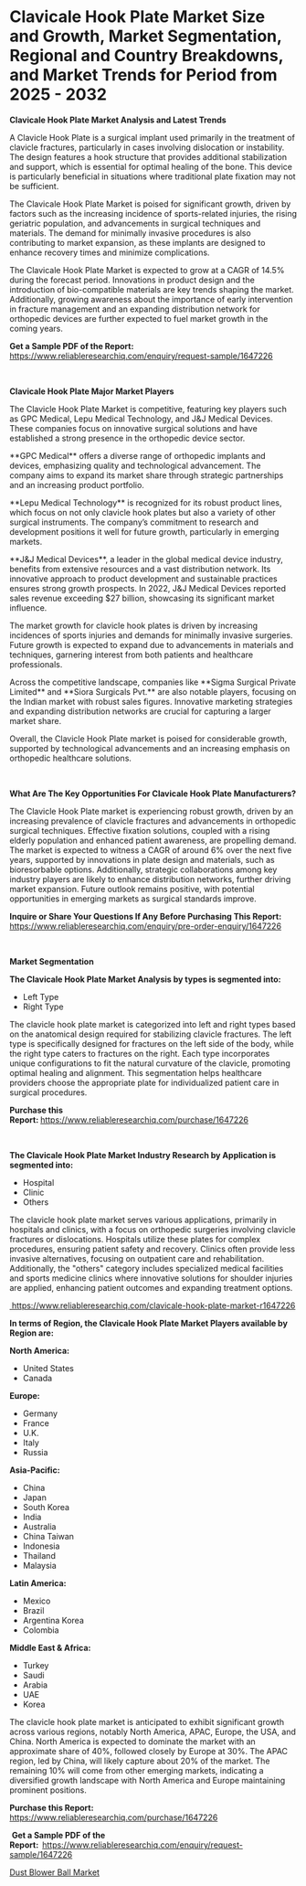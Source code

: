 <p><h1>Clavicale Hook Plate Market Size and Growth, Market Segmentation, Regional and Country Breakdowns, and Market Trends for Period from 2025 -  2032</h1></p><p><strong>Clavicale Hook Plate Market Analysis and Latest Trends</strong></p>
<p><p>A Clavicle Hook Plate is a surgical implant used primarily in the treatment of clavicle fractures, particularly in cases involving dislocation or instability. The design features a hook structure that provides additional stabilization and support, which is essential for optimal healing of the bone. This device is particularly beneficial in situations where traditional plate fixation may not be sufficient.</p><p>The Clavicale Hook Plate Market is poised for significant growth, driven by factors such as the increasing incidence of sports-related injuries, the rising geriatric population, and advancements in surgical techniques and materials. The demand for minimally invasive procedures is also contributing to market expansion, as these implants are designed to enhance recovery times and minimize complications.</p><p>The Clavicale Hook Plate Market is expected to grow at a CAGR of 14.5% during the forecast period. Innovations in product design and the introduction of bio-compatible materials are key trends shaping the market. Additionally, growing awareness about the importance of early intervention in fracture management and an expanding distribution network for orthopedic devices are further expected to fuel market growth in the coming years.</p></p>
<p><strong>Get a Sample PDF of the Report:&nbsp;</strong> <a href="https://www.reliableresearchiq.com/enquiry/request-sample/1647226?utm_campaign=3073&utm_medium=2&utm_source=Github&utm_content=ia&utm_term=29032025&utm_id=clavicale-hook-plate">https://www.reliableresearchiq.com/enquiry/request-sample/1647226</a></p>
<p>&nbsp;</p>
<p><strong>Clavicale Hook Plate Major Market Players</strong></p>
<p><p>The Clavicle Hook Plate Market is competitive, featuring key players such as GPC Medical, Lepu Medical Technology, and J&J Medical Devices. These companies focus on innovative surgical solutions and have established a strong presence in the orthopedic device sector.</p><p>**GPC Medical** offers a diverse range of orthopedic implants and devices, emphasizing quality and technological advancement. The company aims to expand its market share through strategic partnerships and an increasing product portfolio. </p><p>**Lepu Medical Technology** is recognized for its robust product lines, which focus on not only clavicle hook plates but also a variety of other surgical instruments. The company’s commitment to research and development positions it well for future growth, particularly in emerging markets.</p><p>**J&J Medical Devices**, a leader in the global medical device industry, benefits from extensive resources and a vast distribution network. Its innovative approach to product development and sustainable practices ensures strong growth prospects. In 2022, J&J Medical Devices reported sales revenue exceeding $27 billion, showcasing its significant market influence.</p><p>The market growth for clavicle hook plates is driven by increasing incidences of sports injuries and demands for minimally invasive surgeries. Future growth is expected to expand due to advancements in materials and techniques, garnering interest from both patients and healthcare professionals.</p><p>Across the competitive landscape, companies like **Sigma Surgical Private Limited** and **Siora Surgicals Pvt.** are also notable players, focusing on the Indian market with robust sales figures. Innovative marketing strategies and expanding distribution networks are crucial for capturing a larger market share.</p><p>Overall, the Clavicle Hook Plate market is poised for considerable growth, supported by technological advancements and an increasing emphasis on orthopedic healthcare solutions.</p></p>
<p>&nbsp;</p>
<p><strong>What Are The Key Opportunities For Clavicale Hook Plate Manufacturers?</strong></p>
<p><p>The Clavicle Hook Plate market is experiencing robust growth, driven by an increasing prevalence of clavicle fractures and advancements in orthopedic surgical techniques. Effective fixation solutions, coupled with a rising elderly population and enhanced patient awareness, are propelling demand. The market is expected to witness a CAGR of around 6% over the next five years, supported by innovations in plate design and materials, such as bioresorbable options. Additionally, strategic collaborations among key industry players are likely to enhance distribution networks, further driving market expansion. Future outlook remains positive, with potential opportunities in emerging markets as surgical standards improve.</p></p>
<p><strong>Inquire or Share Your Questions If Any Before Purchasing This Report:</strong> <a href="https://www.reliableresearchiq.com/enquiry/pre-order-enquiry/1647226?utm_campaign=3073&utm_medium=2&utm_source=Github&utm_content=ia&utm_term=29032025&utm_id=clavicale-hook-plate">https://www.reliableresearchiq.com/enquiry/pre-order-enquiry/1647226</a></p>
<p>&nbsp;</p>
<p><strong>Market Segmentation</strong></p>
<p><strong>The Clavicale Hook Plate Market Analysis by types is segmented into:</strong></p>
<p><ul><li>Left Type</li><li>Right Type</li></ul></p>
<p><p>The clavicle hook plate market is categorized into left and right types based on the anatomical design required for stabilizing clavicle fractures. The left type is specifically designed for fractures on the left side of the body, while the right type caters to fractures on the right. Each type incorporates unique configurations to fit the natural curvature of the clavicle, promoting optimal healing and alignment. This segmentation helps healthcare providers choose the appropriate plate for individualized patient care in surgical procedures.</p></p>
<p><strong>Purchase this Report:&nbsp;</strong><a href="https://www.reliableresearchiq.com/purchase/1647226?utm_campaign=3073&utm_medium=2&utm_source=Github&utm_content=ia&utm_term=29032025&utm_id=clavicale-hook-plate">https://www.reliableresearchiq.com/purchase/1647226</a></p>
<p>&nbsp;</p>
<p><strong>The Clavicale Hook Plate Market Industry Research by Application is segmented into:</strong></p>
<p><ul><li>Hospital</li><li>Clinic</li><li>Others</li></ul></p>
<p><p>The clavicle hook plate market serves various applications, primarily in hospitals and clinics, with a focus on orthopedic surgeries involving clavicle fractures or dislocations. Hospitals utilize these plates for complex procedures, ensuring patient safety and recovery. Clinics often provide less invasive alternatives, focusing on outpatient care and rehabilitation. Additionally, the "others" category includes specialized medical facilities and sports medicine clinics where innovative solutions for shoulder injuries are applied, enhancing patient outcomes and expanding treatment options.</p></p>
<p><a href="https://www.reliableresearchiq.com/clavicale-hook-plate-market-r1647226?utm_campaign=3073&utm_medium=2&utm_source=Github&utm_content=ia&utm_term=29032025&utm_id=clavicale-hook-plate">&nbsp;https://www.reliableresearchiq.com/clavicale-hook-plate-market-r1647226</a></p>
<p><strong>In terms of Region, the Clavicale Hook Plate Market Players available by Region are:</strong></p>
<p>
    <p> <strong> North America: </strong>
        <ul>
            <li>United States</li>
            <li>Canada</li>
        </ul>
        </p> 
    <p> <strong> Europe: </strong>
        <ul>
            <li>Germany</li>
            <li>France</li>
            <li>U.K.</li>
            <li>Italy</li>
            <li>Russia</li>
        </ul>
        </p> 
    <p> <strong> Asia-Pacific: </strong>
        <ul>
            <li>China</li>
            <li>Japan</li>
            <li>South Korea</li>
            <li>India</li>
            <li>Australia</li>
            <li>China Taiwan</li>
            <li>Indonesia</li>
            <li>Thailand</li>
            <li>Malaysia</li>
        </ul>
        </p> 
    <p> <strong> Latin America: </strong>
        <ul>
            <li>Mexico</li>
            <li>Brazil</li>
            <li>Argentina Korea</li>
            <li>Colombia</li>
        </ul>
        </p> 
    <p> <strong> Middle East & Africa: </strong>
        <ul>
            <li>Turkey</li>
            <li>Saudi</li>
            <li>Arabia</li>
            <li>UAE</li>
            <li>Korea</li>
        </ul>
    </p>
    </p>
<p><p>The clavicle hook plate market is anticipated to exhibit significant growth across various regions, notably North America, APAC, Europe, the USA, and China. North America is expected to dominate the market with an approximate share of 40%, followed closely by Europe at 30%. The APAC region, led by China, will likely capture about 20% of the market. The remaining 10% will come from other emerging markets, indicating a diversified growth landscape with North America and Europe maintaining prominent positions.</p></p>
<p><strong>Purchase this Report: </strong><a href="https://www.reliableresearchiq.com/purchase/1647226?utm_campaign=3073&utm_medium=2&utm_source=Github&utm_content=ia&utm_term=29032025&utm_id=clavicale-hook-plate">https://www.reliableresearchiq.com/purchase/1647226</a></p>
<p>&nbsp;<strong>Get a Sample PDF of the Report:&nbsp;&nbsp;</strong><a href="https://www.reliableresearchiq.com/enquiry/request-sample/1647226?utm_campaign=3073&utm_medium=2&utm_source=Github&utm_content=ia&utm_term=29032025&utm_id=clavicale-hook-plate">https://www.reliableresearchiq.com/enquiry/request-sample/1647226</a></p>
<p><strong></strong></p>
<p><p><a href="https://github.com/nibbsmantji/Market-Research-Report-List-1/blob/main/dust-blower-ball-market.md?utm_campaign=3073&utm_medium=2&utm_source=Github&utm_content=ia&utm_term=29032025&utm_id=clavicale-hook-plate">Dust Blower Ball Market</a></p></p>